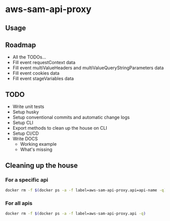 # aws-sam-api-proxy

## Usage

## Roadmap

- All the TODOs...
- Fill event requestContext data
- Fill event multiValueHeaders and multiValueQueryStringParameters data
- Fill event cookies data
- Fill event stageVariables data

## TODO

- Write unit tests
- Setup husky
- Setup conventional commits and automatic change logs
- Setup CLI
- Export methods to clean up the house on CLI
- Setup CI/CD
- Write DOCS
  - Working example
  - What's missing

## Cleaning up the house

### For a specific api

```bash
docker rm -f $(docker ps -a -f label=aws-sam-api-proxy.api=api-name -q)
```

### For all apis

```bash
docker rm -f $(docker ps -a -f label=aws-sam-api-proxy.api -q)
```
